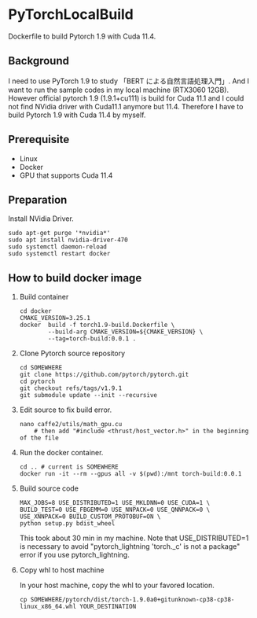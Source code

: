 # PyTorchLocalBuild
Dockerfile to build Pytorch 1.9 with Cuda 11.4.

## Background
I need to use PyTorch 1.9 to study 「BERT による自然言語処理入門」. And I want to run the sample codes in my local machine (RTX3060 12GB). However official pytorch 1.9 (1.9.1+cu111) is build for Cuda 11.1 and I could not find NVidia driver with Cuda11.1 anymore but 11.4. Therefore I have to build Pytorch 1.9 with Cuda 11.4 by myself.

## Prerequisite

* Linux
* Docker
* GPU that supports Cuda 11.4

## Preparation

Install NVidia Driver.

```
sudo apt-get purge '*nvidia*'
sudo apt install nvidia-driver-470
sudo systemctl daemon-reload
sudo systemctl restart docker
```

## How to build docker image

1. Build container
    ```
    cd docker
    CMAKE_VERSION=3.25.1
    docker  build -f torch1.9-build.Dockerfile \
            --build-arg CMAKE_VERSION=${CMAKE_VERSION} \
            --tag=torch-build:0.0.1 .
2. Clone Pytorch source repository
    ```
    cd SOMEWHERE
    git clone https://github.com/pytorch/pytorch.git
    cd pytorch
    git checkout refs/tags/v1.9.1
    git submodule update --init --recursive
    ```
3. Edit source to fix build error.
    ```
    nano caffe2/utils/math_gpu.cu
        # then add "#include <thrust/host_vector.h>" in the beginning of the file
    ```
4. Run the docker container.
    ```
    cd .. # current is SOMEWHERE
    docker run -it --rm --gpus all -v $(pwd):/mnt torch-build:0.0.1
    ```
5. Build source code
    ```
    MAX_JOBS=8 USE_DISTRIBUTED=1 USE_MKLDNN=0 USE_CUDA=1 \
    BUILD_TEST=0 USE_FBGEMM=0 USE_NNPACK=0 USE_QNNPACK=0 \
    USE_XNNPACK=0 BUILD_CUSTOM_PROTOBUF=ON \
    python setup.py bdist_wheel
    ```
    This took about 30 min in my machine. Note that USE_DISTRIBUTED=1 is necessary to avoid "pytorch_lightning 'torch._c' is not a package" error if you use pytorch_lightning.

6. Copy whl to host machine

    In your host machine, copy the whl to your favored location.
    ```
    cp SOMEWHERE/pytorch/dist/torch-1.9.0a0+gitunknown-cp38-cp38-linux_x86_64.whl YOUR_DESTINATION
    ```
